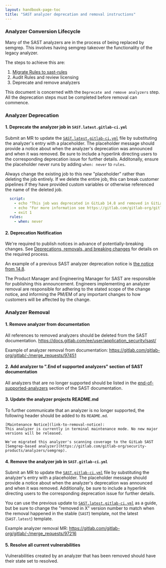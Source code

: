```yaml
---
layout: handbook-page-toc
title: "SAST analyzer deprecation and removal instructions"
---
```


### Analyzer Conversion Lifecycle

Many of the SAST analyzers are in the process of being replaced by semgrep. This involves having semgrep takeover the functionality of the legacy analyzer.

The steps to achieve this are:

1. [Migrate Rules to sast-rules](https://gitlab.com/gitlab-org/security-products/sast-rules/-/blob/main/docs/update-rule-process.md)
1. Audit Rules and review licensing
1. Deprecate and remove analyzers

This document is concerned with the `Deprecate and remove analyzers` step. All the deprecation steps must be completed before removal can commence.

### Analyzer Deprecation

#### 1. Deprecate the analyzer job in `SAST.latest.gitlab-ci.yml`

Submit an MR to update the [`SAST.latest.gitlab-ci.yml`](https://gitlab.com/gitlab-org/gitlab/-/blob/master/lib/gitlab/ci/templates/Jobs/SAST.latest.gitlab-ci.yml) file by substituting the analyzer's entry with a placeholder. The placeholder message should provide a notice about when the analyzer's deprecation was announced and when it was removed. Be sure to include a hyperlink directing users to the corresponding deprecation issue for further details. Additonally, ensure the placeholder never runs by adding `when: never` to `rules`.

Always change the existing job to this new "placeholder" rather than deleting the job entirely.
If we delete the entire job, this can break customer pipelines if they have provided custom variables or otherwise referenced the name of the deleted job.

```yaml
  script:
    - echo "This job was deprecated in GitLab 14.8 and removed in GitLab 15.3"
    - echo "For more information see https://gitlab.com/gitlab-org/gitlab/-/issues/352554"
    - exit 1
  rules:
    - when: never
```

#### 2. Deprecation Notification

We're required to publish notices in advance of potentially-breaking changes.
See [Deprecations, removals, and breaking changes](/handbook/product/gitlab-the-product/#deprecations-removals-and-breaking-changes) for details on the required process.

An example of a previous SAST analyzer deprecation notice is [the notice from 14.8](https://docs.gitlab.com/ee/update/deprecations.html#sast-analyzer-consolidation-and-cicd-template-changes).

The Product Manager and Engineering Manager for SAST are responsible for publishing this announcement.
Engineers implementing an analyzer removal are responsible for adhering to the stated scope of the change notice, and informing the PM/EM of any important changes to how customers will be affected by the change.

### Analyzer Removal

#### 1. Remove analyzer from documentation

All references to removed analyzers should be deleted from the SAST documentation. <https://docs.gitlab.com/ee/user/application_security/sast/>

Example of analyzer removal from documentation: <https://gitlab.com/gitlab-org/gitlab/-/merge_requests/97451>

#### 2. Add analyzer to ".End of supported analyzers" section of SAST documentation

All analyzers that are no longer supported should be listed in the [end-of-supported-analyzers](https://docs.gitlab.com/ee/user/application_security/sast/#end-of-supported-analyzers) section of the SAST documentation.

#### 3. Update the analyzer projects README.md

To further communicate that an analyzer is no longer supported, the following header should be added to its `README.md`.

```text
[Maintenance Notice](link-to-removal-notice):
This analyzer is currently in terminal maintenance mode. No new major versions will be released.

We've migrated this analyzer's scanning coverage to the GitLab SAST [Semgrep-based analyzer](https://gitlab.com/gitlab-org/security-products/analyzers/semgrep).
```

#### 4. Remove the analyzer job in `SAST.gitlab-ci.yml`

Submit an MR to update the [`SAST.gitlab-ci.yml`](https://gitlab.com/gitlab-org/gitlab/-/blob/master/lib/gitlab/ci/templates/Jobs/SAST.gitlab-ci.yml) file by substituting the analyzer's entry with a placeholder. The placeholder message should provide a notice about when the analyzer's deprecation was announced and when it was removed. Additionally, be sure to include a hyperlink directing users to the corresponding deprecation issue for further details.

You can use the previous update to [`SAST.latest.gitlab-ci.yml`](https://gitlab.com/gitlab-org/gitlab/-/blob/master/lib/gitlab/ci/templates/Jobs/SAST.latest.gitlab-ci.yml) as a guide, but be sure to change the "removed in X" version number to match when the removal happened in the stable (`SAST`) template, not the latest (`SAST.latest`) template.

Example analyzer removal MR: <https://gitlab.com/gitlab-org/gitlab/-/merge_requests/97216>

#### 5. Resolve all current vulnerabilities

Vulnerabilities created by an analyzer that has been removed should have their state set to resolved.
